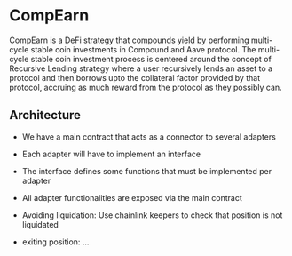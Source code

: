 # CompEarn

CompEarn is a DeFi strategy that compounds yield by performing multi-cycle stable coin 
investments in Compound and Aave protocol. The multi-cycle stable coin investment process is
centered around the concept of Recursive Lending strategy where a user recursively lends an 
asset to a protocol and then borrows upto the collateral factor provided by that protocol, 
accruing as much reward from the protocol as they possibly can. 


## Architecture 
- We have a main contract that acts as a connector to several adapters
- Each adapter will have to implement an interface
- The interface defines some functions that must be implemented per adapter
- All adapter functionalities are exposed via the main contract



- Avoiding liquidation: Use chainlink keepers to check that position is not liquidated
- exiting position: ...